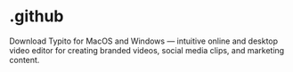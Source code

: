 # .github
Download Typito for MacOS and Windows — intuitive online and desktop video editor for creating branded videos, social media clips, and marketing content.
